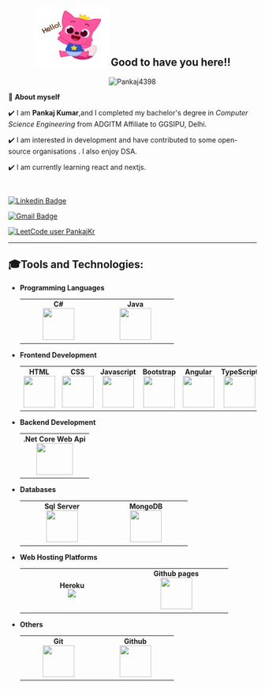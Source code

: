<!-- README FILE CODE -->



<!-- WAKING HAND WITH GOOD TO HAVE YOU TEXT-->
<!-- <h2 align=center><img src="Resources/pokemon-pikachu.gif" width="100" height="120"/> Good to have you here!!</h2> -->
<h2 align=center><img src="Resources/Cute.gif" width="150" height="120"/> <span>Good to have you here!!</span></h2>

<p align="center"> <img src="https://komarev.com/ghpvc/?username=Pankaj4398&label=Profile%20views&color=green&style=flat" alt="Pankaj4398" /> </p>


<!--ABOUT ME CODE-->
🌱 **About myself**
<br>

✔️ I am **Pankaj Kumar**,and I completed my bachelor's degree in *Computer Science Engineering* from ADGITM Affiliate to GGSIPU, Delhi. <br>

✔️ I am interested in development and have contributed to some open-source organisations . I also enjoy DSA. <br>

✔️ I am currently learning react and nextjs.<br>


<br>



<!-- SOCAIL MEDIA HANDLES -->
[![Linkedin Badge](https://img.shields.io/badge/-PankajKumar-blue?style=flat-square&logo=Linkedin&logoColor=white&link=https://www.linkedin.com/in/pankaj-kumar-732956174/)](https://www.linkedin.com/in/pankaj-kumar-732956174/)

[![Gmail Badge](https://img.shields.io/badge/-pk2018student@gmail.com-c14438?style=flat-square&logo=Gmail&logoColor=white&link=mailto:pk2018student@gmail.com)](mailto:pk2018student@gmail.com)

[![LeetCode user PankajKr](https://img.shields.io/badge/dynamic/json?style=for-the-badge&labelColor=black&color=%23ffa116&label=Solved&query=solvedOverTotal&url=https%3A%2F%2Fleetcode-badge.vercel.app%2Fapi%2Fusers%2FPankajKr&logo=leetcode&logoColor=yellow)](https://leetcode.com/PankajKr/)


<!-- STATISTICS ABOUT PROFILE -->
 
<!--  PROFILES VIEWS -->
<!-- 🌱 **Profile Views**&nbsp;&nbsp;&nbsp;&nbsp;&nbsp;&nbsp;&nbsp;
![visitors](https://profile-counter.glitch.me/Pankaj4398/count.svg?align=center) -->

---
<!-- GitHub Skills start -->
## 🎓Tools and Technologies:
- **Programming Languages**
	<center>
		<table>
			<tbody>
				<tr>
					<td width="25%" align="center">
						<span><strong>C#</strong></span><br/>
						<img height="64px" width="64px" src="https://upload.wikimedia.org/wikipedia/commons/thumb/0/0d/C_Sharp_wordmark.svg/1024px-C_Sharp_wordmark.svg.png">
					</td>
					<td width="25%" align="center">
						<span><strong>Java</strong></span><br/>
						<img height="64px" width="64px" src="https://cdn.svgporn.com/logos/java.svg">
					</td>
					<!--<td width="25%" align="center">
						<span><strong>Python</strong></span><br/>
						<img height="64px" width="64px" src="https://cdn.svgporn.com/logos/python.svg">
					</td> -->
				</tr>
			</tbody>
		</table>
	</center>
- **Frontend Development**
	<center>
		<table>
			<tbody>
				<tr>
					<td align="center">
						<span><strong>HTML</strong></span><br/>
						<img height="64px" width="64px" src="https://cdn.svgporn.com/logos/html-5.svg">
					</td>
					<td align="center">
						<span><strong>CSS</strong></span><br/>
						<img height="64px" width="64px" src="https://cdn.svgporn.com/logos/css-3.svg">
					</td>
					<td align="center">
						<span><strong>Javascript</strong></span><br/>
						<img height="64px" width="64px" src="https://cdn.svgporn.com/logos/javascript.svg">
					</td>
					<td align="center">
						<span><strong>Bootstrap</strong></span><br/>
						<img height="64px" width="64px" src="https://cdn.svgporn.com/logos/bootstrap.svg">
					</td>
					<td align="center">
						<span><strong>Angular</strong></span><br/>
						<img height="64px" width="64px" src="https://upload.wikimedia.org/wikipedia/commons/thumb/c/cf/Angular_full_color_logo.svg/2048px-Angular_full_color_logo.svg.png">
					</td>
					<td width="25%" align="center">
						<span><strong>TypeScript</strong></span><br/>
						<img height="64px" width="64px" src="https://www.vectorlogo.zone/logos/typescriptlang/typescriptlang-icon.svg">
					</td>
				</tr>
			</tbody>
		</table>
	</center>


- **Backend Development**
	<center>
		<table>
			<tbody>
				<tr>
					<!--<td align="center">
						<span><strong>Spring Boot</strong></span><br/>
						<img height="64px" width="74px" src="https://www.javacodegeeks.com/wp-content/uploads/2018/07/SpringBoot.png">
					</td>-->
					<td align="center">
						<span><strong>.Net Core Web Api</strong></span><br/>
						<img height="64px" width="74px" src="https://www.ibm.com/content/dam/adobe-cms/instana/media_logo/dotnetCore.png/_jcr_content/renditions/cq5dam.web.1280.1280.png">
					</td>
				</tr>
			</tbody>
		</table>
	</center>
- **Databases**
	<center>
		<table>
			<tbody>
				<tr>
					<td width="25%" align="center">
						<span><strong>Sql Server</strong></span><br/>
						<img height="64px" width="64px" src="https://www.vectorlogo.zone/logos/mysql/mysql-horizontal.svg">
					</td>
					<td width="25%" align="center">
						<span><strong>MongoDB</strong></span><br/>
						<img height="64px" width="64px" src="https://www.svgrepo.com/show/303232/mongodb-logo.svg">
					</td>
				</tr>
			</tbody>
		</table>
	</center>
	
- **Web Hosting Platforms**
	<center>
		<table>
			<tbody>
				<tr>
					<td width="25%" align="center">
						<span><strong>Heroku</strong></span><br/>
						<img src="https://www.vectorlogo.zone/logos/heroku/heroku-icon.svg">
					</td>
					<!--<td width="25%" align="center">
						<span><strong>Netlify</strong></span><br/>
						<img height="64px" width="64px" src="https://www.vectorlogo.zone/logos/netlify/netlify-icon.svg">
					</td>-->
     					<td width="25%" align="center">
						<span><strong>Github pages</strong></span><br/>
						<img height="64px" width="64px" src="https://www.vectorlogo.zone/logos/github/github-icon.svg">
					</td>
				</tr>
			</tbody>
		</table>
	</center>
	
 - **Others**
	<center>
		<table>
			<tbody>
				<tr>
					<td width="25%" align="center">
						<span><strong>Git</strong></span><br/>
						<img height="64px" width="64px" src="https://www.vectorlogo.zone/logos/git-scm/git-scm-icon.svg">
					</td>
     					<td width="25%" align="center">
						<span><strong>Github</strong></span><br/>
						<img height="64px" width="64px" src="https://www.vectorlogo.zone/logos/github/github-tile.svg">
					</td>
     					<!--<td width="25%" align="center">
						<span><strong>Flask</strong></span><br/>
						<img height="64px" width="64px" src="https://www.vectorlogo.zone/logos/pocoo_flask/pocoo_flask-icon.svg">
					</td>-->
				</tr>
			</tbody>
		</table>
	</center>
	
<!--
<a href="https://github.com/Pankaj4398/Object-Modeling-CodingGame-Jukebox.git">
  <img align="center" src="https://github-readme-stats.vercel.app/api/pin/?username=Pankaj4398&repo=Object-Modeling-CodingGame-Jukebox&theme=dark&show_icons=true" />
</a>
<a href="https://github.com/Pankaj4398/QMoney.git">
  <img align="center" src="https://github-readme-stats.vercel.app/api/pin/?username=Pankaj4398&repo=QMoney&theme=dark&show_icons=true"/>
</a>
-->


<!-- GITHUB STATISTICS -->
<!--![Github stats](https://github-readme-stats.vercel.app/api?username=Pankaj4398&show_icons=true&theme=radical&hide=stars&count_private=true)-->
 
<!--LANGUAGE CARD-->
 <!--![Top Languages Card](https://github-readme-stats.vercel.app/api/top-langs/?username=Pankaj4398&theme=radical)-->
 
<!--  CONTRIBUTION AND STREAK BLOCK -->
<!--  [![GitHub Streak](https://github-readme-streak-stats.herokuapp.com/?user=Pankaj4398&currStreakNum=2FD3EB&fire=pink&sideLabels=F00&theme=nightowl)](https://git.io/streak-stats)       -->
         



<!-- PINNED REPOS -->

<!--[![Readme Card](https://github-readme-stats.vercel.app/api/pin/?username=Pankaj4398&repo=Object-Modeling-CodingGame-Jukebox&style=flat-square&theme=dark&show_icons=true&card_width=100)](https://github.com/Pankaj4398/Object-Modeling-CodingGame-Jukebox.git)

[![Readme Card](https://github-readme-stats.vercel.app/api/pin/?username=Pankaj4398&repo=QMoney&style=flat-square&theme=dark&show_icons=true&card_width=100)](https://github.com/Pankaj4398/QMoney.git)](url)-->
 
 


